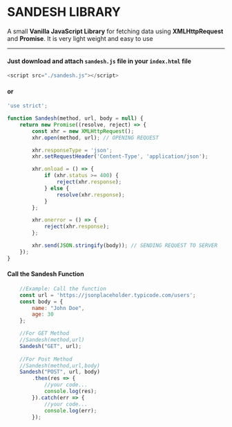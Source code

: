 # SANDESH LIBRARY
A small **Vanilla JavaScript Library** for fetching data using **XMLHttpRequest** and **Promise**. 
It is very light weight and easy to use
***

#### Just download and attach ```sandesh.js``` file in your ```index.html``` file
```javascript
<script src="./sandesh.js"></script>
```
#### or

```javascript
'use strict';

function Sandesh(method, url, body = null) {
    return new Promise((resolve, reject) => {
        const xhr = new XMLHttpRequest();
        xhr.open(method, url); // OPENING REQUEST

        xhr.responseType = 'json';
        xhr.setRequestHeader('Content-Type', 'application/json');

        xhr.onload = () => {
            if (xhr.status >= 400) {
                reject(xhr.response);
            } else {
                resolve(xhr.response);
            }
        };

        xhr.onerror = () => {
            reject(xhr.response);
        };

        xhr.send(JSON.stringify(body)); // SENDING REQUEST TO SERVER 
    });
}
```
#### Call the Sandesh Function

```javascript
    //Example: Call the function
    const url = 'https://jsonplaceholder.typicode.com/users';
    const body = {
        name: "John Doe",
        age: 30
    };

    //For GET Method
    //Sandesh(method,url)
    Sandesh("GET", url);
    
    //For Post Method
    //Sandesh(method,url,body)
    Sandesh("POST", url, body)
        .then(res => {
            //your code...
            console.log(res);
        }).catch(err => {
            //your code...
            console.log(err);
        });
```